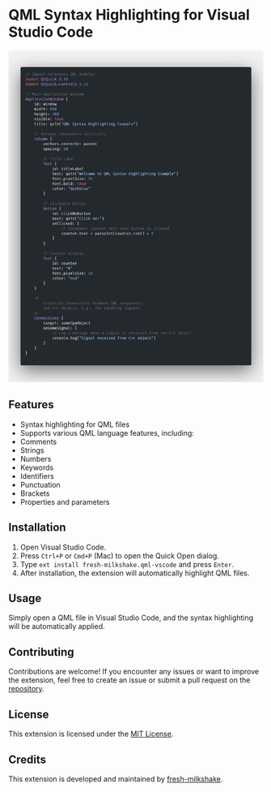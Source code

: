 # QML Syntax Highlighting for Visual Studio Code

![QML Syntax Highlighting Preview](images/preview.png)

## Features

* Syntax highlighting for QML files
* Supports various QML language features, including:
* Comments
* Strings
* Numbers
* Keywords
* Identifiers
* Punctuation
* Brackets
* Properties and parameters

## Installation

1. Open Visual Studio Code.
2. Press `Ctrl+P` or `Cmd+P` (Mac) to open the Quick Open dialog.
3. Type `ext install fresh-milkshake.qml-vscode` and press `Enter`.
4. After installation, the extension will automatically highlight QML files.

## Usage

Simply open a QML file in Visual Studio Code, and the syntax highlighting will be automatically applied.

## Contributing

Contributions are welcome! If you encounter any issues or want to improve the extension, feel free to create an issue or submit a pull request on the [repository](https://github.com/fresh-milkshake/qml-vscode).

## License

This extension is licensed under the [MIT License](LICENSE).

## Credits

This extension is developed and maintained by [fresh-milkshake](https://github.com/fresh-milkshake).
